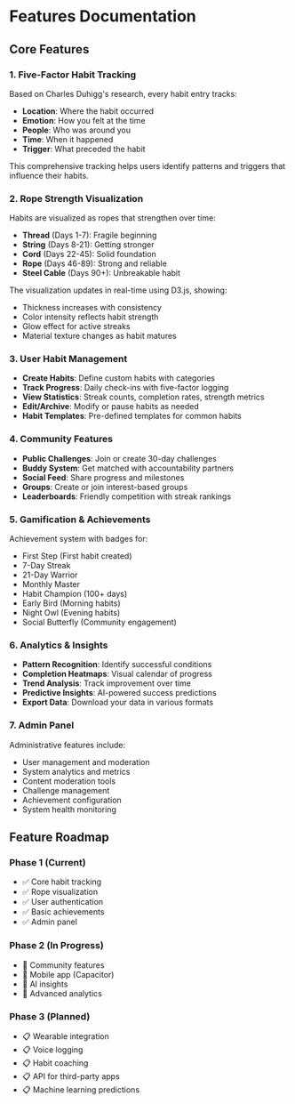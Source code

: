 # Features Documentation

## Core Features

### 1. Five-Factor Habit Tracking
Based on Charles Duhigg's research, every habit entry tracks:
- **Location**: Where the habit occurred
- **Emotion**: How you felt at the time
- **People**: Who was around you
- **Time**: When it happened
- **Trigger**: What preceded the habit

This comprehensive tracking helps users identify patterns and triggers that influence their habits.

### 2. Rope Strength Visualization
Habits are visualized as ropes that strengthen over time:
- **Thread** (Days 1-7): Fragile beginning
- **String** (Days 8-21): Getting stronger
- **Cord** (Days 22-45): Solid foundation
- **Rope** (Days 46-89): Strong and reliable
- **Steel Cable** (Days 90+): Unbreakable habit

The visualization updates in real-time using D3.js, showing:
- Thickness increases with consistency
- Color intensity reflects habit strength
- Glow effect for active streaks
- Material texture changes as habit matures

### 3. User Habit Management
- **Create Habits**: Define custom habits with categories
- **Track Progress**: Daily check-ins with five-factor logging
- **View Statistics**: Streak counts, completion rates, strength metrics
- **Edit/Archive**: Modify or pause habits as needed
- **Habit Templates**: Pre-defined templates for common habits

### 4. Community Features
- **Public Challenges**: Join or create 30-day challenges
- **Buddy System**: Get matched with accountability partners
- **Social Feed**: Share progress and milestones
- **Groups**: Create or join interest-based groups
- **Leaderboards**: Friendly competition with streak rankings

### 5. Gamification & Achievements
Achievement system with badges for:
- First Step (First habit created)
- 7-Day Streak
- 21-Day Warrior
- Monthly Master
- Habit Champion (100+ days)
- Early Bird (Morning habits)
- Night Owl (Evening habits)
- Social Butterfly (Community engagement)

### 6. Analytics & Insights
- **Pattern Recognition**: Identify successful conditions
- **Completion Heatmaps**: Visual calendar of progress
- **Trend Analysis**: Track improvement over time
- **Predictive Insights**: AI-powered success predictions
- **Export Data**: Download your data in various formats

### 7. Admin Panel
Administrative features include:
- User management and moderation
- System analytics and metrics
- Content moderation tools
- Challenge management
- Achievement configuration
- System health monitoring

## Feature Roadmap

### Phase 1 (Current)
- ✅ Core habit tracking
- ✅ Rope visualization
- ✅ User authentication
- ✅ Basic achievements
- ✅ Admin panel

### Phase 2 (In Progress)
- 🚧 Community features
- 🚧 Mobile app (Capacitor)
- 🚧 AI insights
- 🚧 Advanced analytics

### Phase 3 (Planned)
- 📋 Wearable integration
- 📋 Voice logging
- 📋 Habit coaching
- 📋 API for third-party apps
- 📋 Machine learning predictions